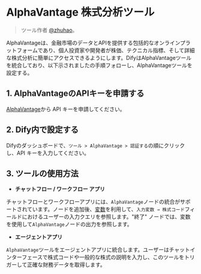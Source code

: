 # AlphaVantage 株式分析ツール

> ツール作者 [@zhuhao](https://github.com/hwzhuhao)。

AlphaVantageは、金融市場のデータとAPIを提供する包括的なオンラインプラットフォームであり、個人投資家や開発者が株価、テクニカル指標、そして詳細な株式分析に簡単にアクセスできるようにします。DifyはAlphaVantageツールを統合しており、以下示されましたの手順フォローし、AlphaVantageツールを設定する。

## 1. AlphaVantageのAPIキーを申請する

[AlphaVantage](https://www.alphavantage.co/support/#api-key)から API キーを申請してください。

## 2. Dify内で設定する

Difyのダッシュボードで、`ツール > AlphaVantage > 認証する`の順にクリックし、API キーを入力してください。

## 3. ツールの使用方法

- **チャットフロー / ワークフロー アプリ**

チャットフローとワークフローアプリには、`AlphaVantage`ノードの統合がサポートされています。ノードを追加後、[変数](https://docs.dify.ai/v/ja-jp/guides/workflow/variables)を利用して、`入力変数 → 株式コード`フィールドにおけるユーザーの入力クエリを参照します。"終了" ノードでは、変数を使用して`AlphaVantage`ノードの出力を参照します。

- **エージェントアプリ**

`AlphaVantage`ツールをエージェントアプリに統合します。ユーザーはチャットインターフェースで株式コードや一般的な株式の説明を入力し、このツールをトリガーして正確な財務データを取得します。